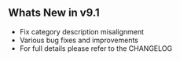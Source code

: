 Whats New in v9.1
--------------------------
- Fix category description misalignment
- Various bug fixes and improvements
- For full details please refer to the CHANGELOG
